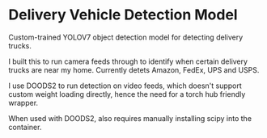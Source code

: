 # Delivery Vehicle Detection Model

Custom-trained YOLOV7 object detection model for detecting delivery trucks.

I built this to run camera feeds through to identify when certain delivery trucks are near my home. Currently detets Amazon, FedEx, UPS and USPS.

I use DOODS2 to run detection on video feeds, which doesn't support custom weight loading directly, hence the need for a torch hub friendly wrapper.

When used with DOODS2, also requires manually installing scipy into the container.
